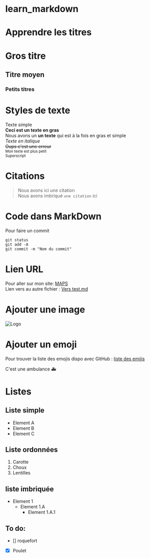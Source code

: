 # learn_markdown

# Apprendre les titres
# Gros titre 
## Titre moyen
### Petits titres


# Styles de texte
Texte simple  
**Ceci est un texte en gras**  
Nous avons un __un texte__ qui est à la fois en gras et simple  
*Texte en italique*  
~~Oups c'est une erreur~~  
<sub>Mon texte est plus petit</sub>  
<sup>Superscript</sup>  
  
 # Citations
 > Nous avons ici une citation  
 Nous avons imbriqué `une citation` ici
   
   
 # Code dans MarkDown
   
 Pour faire un commit
 
 ```
 git status 
 git add -A
 git commit -m "Nom du commit"
 ```
   
 # Lien URL
 
 Pour aller sur mon site: [MAPS](https://www.google.com/maps)  
 Lien vers au autre fichier : [Vers test.md](test.md)
   
 # Ajouter une image  
 
 ![Logo](https://expleo.com/global/fr/wp-content/uploads/2019/02/expleo-logo-and-tagline.png)
 
 
 # Ajouter un emoji
 
 Pour trouver la liste des emojis dispo avec GitHub : [liste des emijis](https://github.com/yodamad/gitlab-emoji)
 
 
 C'est une ambulance :ambulance:  
 
 
 # Listes  
 
 ## Liste simple  
 * Element A
 * Element B
 * Element C
 
 ## Liste ordonnées
 1. Carotte
 2. Choux
 3. Lentilles
 
 ## liste imbriquée
 * Element 1 
	* Element 1.A
		* Element 1.A.1
		
## To do:
* [] roquefort
* [x] Poulet 
 
 
 
 
 
 
 